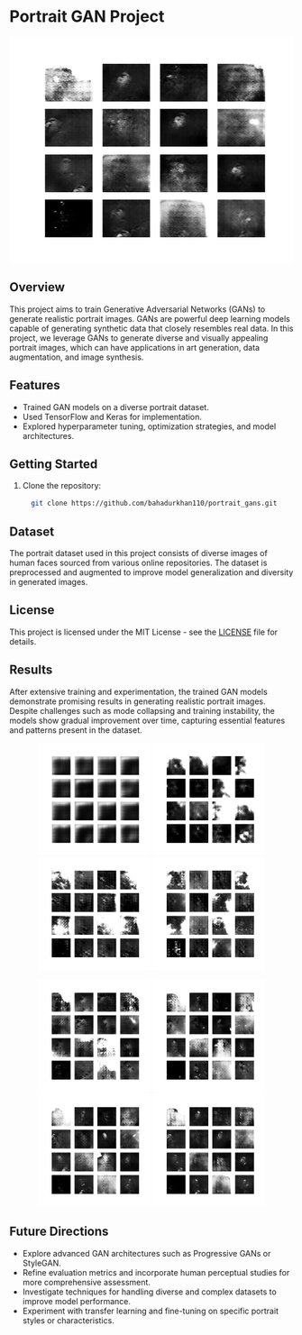 # Portrait GAN Project
<p align="center">
  <img src="image_at_epoch_0640.png" alt="Generated Portraits" width="600" height="400">
</p>

## Overview
This project aims to train Generative Adversarial Networks (GANs) to generate realistic portrait images. GANs are powerful deep learning models capable of generating synthetic data that closely resembles real data. In this project, we leverage GANs to generate diverse and visually appealing portrait images, which can have applications in art generation, data augmentation, and image synthesis.

## Features
- Trained  GAN models on a diverse portrait dataset.
- Used TensorFlow and Keras for implementation.
- Explored hyperparameter tuning, optimization strategies, and model architectures.

## Getting Started
1. Clone the repository:
   ```bash
     git clone https://github.com/bahadurkhan110/portrait_gans.git
   ```


## Dataset
The portrait dataset used in this project consists of diverse images of human faces sourced from various online repositories. The dataset is preprocessed and augmented to improve model generalization and diversity in generated images.


## License
This project is licensed under the MIT License - see the [LICENSE](LICENSE) file for details.


## Results

After extensive training and experimentation, the trained GAN models demonstrate promising results in generating realistic portrait images. Despite challenges such as mode collapsing and training instability, the models show gradual improvement over time, capturing essential features and patterns present in the dataset.


<p align="center">  
  <img src="results/image_at_epoch_0001.png" alt="Generated Portraits at Epoch 100" width="200" height="200">
  <img src="results/image_at_epoch_0100.png" alt="Generated Portraits at Epoch 100" width="200" height="200">
  <img src="results/image_at_epoch_0200.png" alt="Generated Portraits at Epoch 200" width="200" height="200">
  <img src="results/image_at_epoch_0300.png" alt="Generated Portraits at Epoch 300" width="200" height="200">
</p>
<p align="center">
  <img src="results/image_at_epoch_0400.png" alt="Generated Portraits at Epoch 400" width="200" height="200">
  <img src="results/image_at_epoch_0500.png" alt="Generated Portraits at Epoch 500" width="200" height="200">
  <img src="results/image_at_epoch_0600.png" alt="Generated Portraits at Epoch 600" width="200" height="200">
  <img src="results/image_at_epoch_0639.png" alt="Generated Portraits at Epoch 639 (Final Epoch)" width="200" height="200">
</p>

## Future Directions
- Explore advanced GAN architectures such as Progressive GANs or StyleGAN.
- Refine evaluation metrics and incorporate human perceptual studies for more comprehensive assessment.
- Investigate techniques for handling diverse and complex datasets to improve model performance.
- Experiment with transfer learning and fine-tuning on specific portrait styles or characteristics.

